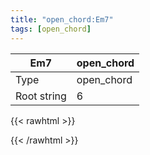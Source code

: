 ```yaml
---
title: "open_chord:Em7"
tags: [open_chord]
---
```


|Em7|open_chord|
|---|---|
|Type|open_chord|
|Root string|6|
{{< rawhtml >}}
<div class="container"></div>
<script>
const selector = '#container';
const chord = new ChordBox(selector);
chord.draw((new String("020000")));
</script>
{{< /rawhtml >}}
